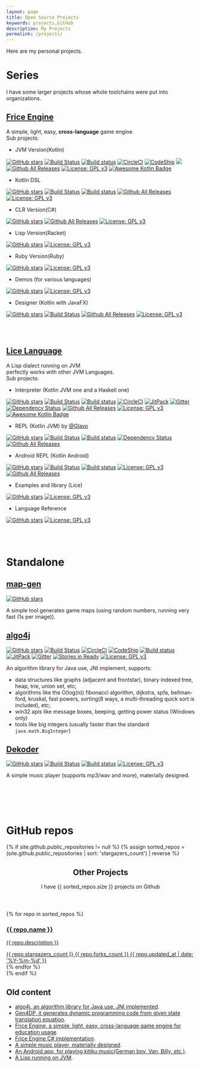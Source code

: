 ```yaml
---
layout: page
title: Open Source Projects
keywords: projects,GitHub
description: My Projects
permalink: /projects/
---
```


Here are my personal projects.

# Series

I have some larger projects whose whole toolchains were put into organizations.

## [Frice Engine](https://github.com/icela)
A simple, light, easy, **cross-language** game engine.<br/>
Sub projects:

+ JVM Version(Kotlin)

[![GitHub stars](https://img.shields.io/github/stars/icela/FriceEngine.svg?style=social&label=Star&style=plastic)](https://github.com/icela/FriceEngine)
[![Build Status](https://travis-ci.org/icela/FriceEngine.svg?branch=master)](https://travis-ci.org/icela/FriceEngine)
[![Build status](https://ci.appveyor.com/api/projects/status/75d7wx28u3tgtnat?svg=true)](https://ci.appveyor.com/project/ice1000/friceengine)
[![CircleCI](https://circleci.com/gh/icela/FriceEngine.svg?style=svg)](https://circleci.com/gh/icela/FriceEngine)
[![CodeShip](https://codeship.com/projects/a1d7bc60-0a30-0135-8b3c-6ed4d7e33e57/status?branch=master)](https://app.codeship.com/projects/214712)
[![](https://jitpack.io/v/icela/FriceEngine.svg)](https://jitpack.io/#icela/FriceEngine)
[![Github All Releases](https://img.shields.io/github/downloads/icela/FriceEngine/total.svg?style=plastic)](https://github.com/icela/FriceEngine)
[![License: GPL v3](https://img.shields.io/badge/License-GPL%20v3-blue.svg)](http://www.gnu.org/licenses/gpl-3.0)
[![Awesome Kotlin Badge](https://kotlin.link/awesome-kotlin.svg)](https://github.com/KotlinBy/awesome-kotlin)

+ Kotlin DSL

[![GitHub stars](https://img.shields.io/github/stars/icela/FriceEngine-DSL.svg?style=social&label=Star&style=plastic)](https://github.com/icela/FriceEngine-DSL)
[![Build Status](https://travis-ci.org/icela/FriceEngine-DSL.svg?branch=master)](https://travis-ci.org/icela/FriceEngine-DSL)
[![Build status](https://ci.appveyor.com/api/projects/status/tne8wv0mofxgg31p/branch/master?svg=true)](https://ci.appveyor.com/project/ice1000/friceengine-dsl/branch/master)
[![Github All Releases](https://img.shields.io/github/downloads/icela/FriceEngine-DSL/total.svg?style=plastic)](https://github.com/icela/FriceEngine-DSL)
[![License: GPL v3](https://img.shields.io/badge/License-GPL%20v3-blue.svg)](http://www.gnu.org/licenses/gpl-3.0)

+ CLR Version(C\#)

[![GitHub stars](https://img.shields.io/github/stars/icela/FriceEngine-CSharp.svg?style=social&label=Star&style=plastic)](https://github.com/icela/FriceEngine-CSharp)
[![Github All Releases](https://img.shields.io/github/downloads/icela/FriceEngine-CSharp/total.svg?style=plastic)](https://github.com/icela/FriceEngine-CSharp)
[![License: GPL v3](https://img.shields.io/badge/License-GPL%20v3-blue.svg)](http://www.gnu.org/licenses/gpl-3.0)

+ Lisp Version(Racket)

[![GitHub stars](https://img.shields.io/github/stars/icela/FriceEngine-Racket.svg?style=social&label=Star&style=plastic)](https://github.com/icela/FriceEngine-Racket)
[![License: GPL v3](https://img.shields.io/badge/License-GPL%20v3-blue.svg)](http://www.gnu.org/licenses/gpl-3.0)

+ Ruby Version(Ruby)

[![GitHub stars](https://img.shields.io/github/stars/icela/FriceEngine-Ruby.svg?style=social&label=Star&style=plastic)](https://github.com/icela/FriceEngine-Ruby)
[![License: GPL v3](https://img.shields.io/badge/License-GPL%20v3-blue.svg)](http://www.gnu.org/licenses/gpl-3.0)

+ Demos (for various languages)

[![GitHub stars](https://img.shields.io/github/stars/icela/FriceDemo.svg?style=social&label=Star&style=plastic)](https://github.com/icela/FriceDemo)
[![License: GPL v3](https://img.shields.io/badge/License-GPL%20v3-blue.svg)](http://www.gnu.org/licenses/gpl-3.0)

+ Designer (Kotlin with JavaFX)

[![GitHub stars](https://img.shields.io/github/stars/icela/FriceDesigner.svg?style=social&label=Star&style=plastic)](https://github.com/icela/FriceDesigner)
[![Build Status](https://travis-ci.org/icela/FriceDesigner.svg?branch=master)](https://travis-ci.org/icela/FriceDesigner)
[![Github All Releases](https://img.shields.io/github/downloads/icela/FriceDesigner/total.svg?style=plastic)](https://github.com/icela/FriceDesigner)
[![License: GPL v3](https://img.shields.io/badge/License-GPL%20v3-blue.svg)](http://www.gnu.org/licenses/gpl-3.0)

<br/><br/>

## [Lice Language](https://github.com/lice-lang)

A Lisp dialect running on JVM<br/>perfectly works with other JVM Languages.<br/>
Sub projects:

+ Interpreter (Kotlin JVM one and a Haskell one)

[![GitHub stars](https://img.shields.io/github/stars/lice-lang/lice.svg?style=social&label=Star&style=plastic)](https://github.com/lice-lang/lice)
[![Build Status](https://travis-ci.org/lice-lang/lice.svg?branch=master)](https://travis-ci.org/lice-lang/lice)
[![Build status](https://ci.appveyor.com/api/projects/status/7d6lyinb0xr6hagn?svg=true)](https://ci.appveyor.com/project/ice1000/lice/branch/master)
[![CircleCI](https://circleci.com/gh/lice-lang/lice/tree/master.svg?style=svg)](https://circleci.com/gh/lice-lang/lice/tree/master)
[![JitPack](https://jitpack.io/v/lice-lang/lice.svg)](https://jitpack.io/#lice-lang/lice)
[![Gitter](https://badges.gitter.im/lice-lang/lice.svg)](https://gitter.im/lice-lang/lice)
[![Dependency Status](https://www.versioneye.com/user/projects/58df5b1c24ef3e00425cf73f/badge.svg)](https://www.versioneye.com/user/projects/58df5b1c24ef3e00425cf73f)
[![Github All Releases](https://img.shields.io/github/downloads/lice-lang/lice/total.svg?style=plastic)](https://github.com/lice-lang/lice)
[![License: GPL v3](https://img.shields.io/badge/License-GPL%20v3-blue.svg)](http://www.gnu.org/licenses/gpl-3.0)
[![Awesome Kotlin Badge](https://kotlin.link/awesome-kotlin.svg)](https://github.com/KotlinBy/awesome-kotlin)

+ REPL (Kotlin JVM) by [@Glavo](https://github.com/Glavo)

[![GitHub stars](https://img.shields.io/github/stars/lice-lang/lice-repl.svg?style=social&label=Star&style=plastic)](https://github.com/lice-lang/lice-repl)
[![Build Status](https://travis-ci.org/lice-lang/lice-repl.svg?branch=master)](https://travis-ci.org/lice-lang/lice-repl)
[![Build status](https://ci.appveyor.com/api/projects/status/2u8x5i2ctnvl0bhl?svg=true)](https://ci.appveyor.com/project/ice1000/lice-repl)
[![Dependency Status](https://www.versioneye.com/user/projects/58df675124ef3e003fcb0b0a/badge.svg?style=square)](https://www.versioneye.com/user/projects/58df675124ef3e003fcb0b0a)
[![Github All Releases](https://img.shields.io/github/downloads/lice-lang/lice-repl/total.svg?style=plastic)](https://github.com/lice-lang/lice-repl)

+ Android REPL (Kotlin Android)

[![GitHub stars](https://img.shields.io/github/stars/lice-lang/lice-android.svg?style=social&label=Star&style=plastic)](https://github.com/lice-lang/lice-android)
[![Build Status](https://travis-ci.org/lice-lang/lice-android.svg?branch=master)](https://travis-ci.org/lice-lang/lice-android)
[![Build status](https://ci.appveyor.com/api/projects/status/rwq2ky3xjysf2gy6?svg=true)](https://ci.appveyor.com/project/ice1000/lice-android)
[![License: GPL v3](https://img.shields.io/badge/License-GPL%20v3-blue.svg)](http://www.gnu.org/licenses/gpl-3.0)
[![Github All Releases](https://img.shields.io/github/downloads/lice-lang/lice-android/total.svg?style=plastic)](https://github.com/lice-lang/lice-android)

+ Examples and library (Lice)

[![GitHub stars](https://img.shields.io/github/stars/lice-lang/lice-library.svg?style=social&label=Star&style=plastic)](https://github.com/lice-lang/lice-library)
[![License: GPL v3](https://img.shields.io/badge/License-GPL%20v3-blue.svg)](http://www.gnu.org/licenses/gpl-3.0)

+ Language Reference

[![GitHub stars](https://img.shields.io/github/stars/lice-lang/lice-reference.svg?style=social&label=Star&style=plastic)](https://github.com/lice-lang/lice-reference)
[![License: GPL v3](https://img.shields.io/badge/License-GPL%20v3-blue.svg)](http://www.gnu.org/licenses/gpl-3.0)

<br/><br/>

# Standalone

## [map-gen](https://github.com/ice1000/map-gen)
[![GitHub stars](https://img.shields.io/github/stars/ice1000/map-gen.svg?style=social&label=Star&style=plastic)](https://github.com/ice1000/map-gen)

A simple tool generates game maps (using random numbers, running very fast (1s per image)).

## [algo4j](https://github.com/ice1000/algo4j)

[![GitHub stars](https://img.shields.io/github/stars/ice1000/algo4j.svg?style=social&label=Star&style=plastic)](https://github.com/ice1000/algo4j)
[![Build Status](https://travis-ci.org/ice1000/algo4j.svg?branch=master)](https://travis-ci.org/ice1000/algo4j)
[![CircleCI](https://circleci.com/gh/ice1000/algo4j/tree/master.svg?style=svg)](https://circleci.com/gh/ice1000/algo4j/tree/master)
[![CodeShip](https://codeship.com/projects/313a88d0-0990-0135-51ec-6af2f1d244f3/status?branch=master)](https://app.codeship.com/projects/214594)
[![Build status](https://ci.appveyor.com/api/projects/status/atqp1d81m5irdr9q?svg=true)](https://ci.appveyor.com/project/ice1000/algo4j)
[![JitPack](https://jitpack.io/v/ice1000/algo4j.svg)](https://jitpack.io/#ice1000/algo4j)
[![Gitter](https://badges.gitter.im/ice1000/algo4j.svg)](https://gitter.im/ice1000/algo4j)
[![Stories in Ready](https://badge.waffle.io/ice1000/algo4j.png?label=In%20Progress&title=In%20Progress)](http://waffle.io/ice1000/algo4j)
[![License: GPL v3](https://img.shields.io/badge/License-GPL%20v3-blue.svg)](http://www.gnu.org/licenses/gpl-3.0)

An algorithm library for Java use, JNI implement, supports:

+ data structures like graphs (adjacent and frontstar), binary indexed tree, heap, trie, union set, etc;
+ algorithms like the O(log(n)) fibonacci algorithm, dijkstra, spfa, bellman-ford, kruskal, fast powers, sorting(8 ways, a multi-threading quick sort is included), etc;
+ win32 apis like message boxes, beeping, getting power status (Windows only)
+ tools like big integers (usually faster than the standard `java.math.BigInteger`)

## [Dekoder](https://github.com/ice1000/Dekoder)

[![GitHub stars](https://img.shields.io/github/stars/ice1000/Dekoder.svg?style=social&label=Star&style=plastic)](https://github.com/ice1000/Dekoder)
[![Build Status](https://travis-ci.org/ice1000/Dekoder.svg?branch=master)](https://travis-ci.org/ice1000/Dekoder)
[![Build status](https://ci.appveyor.com/api/projects/status/e1oo252bbps4ffs2/branch/master?svg=true)](https://ci.appveyor.com/project/ice1000/dekoder/branch/master)
[![License: GPL v3](https://img.shields.io/badge/License-GPL%20v3-blue.svg)](http://www.gnu.org/licenses/gpl-3.0)

A simple music player (supports mp3/wav and more), materially designed.

<br/><br/><br/><br/>

# GitHub repos

{% if site.github.public_repositories != null %}
{% assign sorted_repos = (site.github.public_repositories | sort: 'stargazers_count') | reverse %}

<section class="container">
    <header class="text-center">
        <h1>Other Projects</h1>
        <p class="lead">I have <span class="repo-count">{{ sorted_repos.size }}</span> projects on Github</p>
    </header>
    <div class="repo-list">
        <!-- Check here for github metadata -->
        <!-- https://help.github.com/articles/repository-metadata-on-github-pages/ -->
        {% for repo in sorted_repos %}
        <a href="{{ repo.html_url }}" target="_blank" class="one-third-column card text-center">
            <div class="thumbnail">
                <div class="card-image geopattern" data-pattern-id="{{ repo.name }}">
                    <div class="card-image-cell">
                        <h3 class="card-title">
                            {{ repo.name }}
                        </h3>
                    </div>
                </div>
                <div class="caption">
                    <div class="card-description">
                        <p class="card-text">{{ repo.description }}</p>
                    </div>
                    <div class="card-text">
                        <span class="meta-info" title="{{ repo.stargazers_count }} stars">
                            <span class="octicon octicon-star"></span> {{ repo.stargazers_count }}
                        </span>
                        <span class="meta-info" title="{{ repo.forks_count }} forks">
                            <span class="octicon octicon-git-branch"></span> {{ repo.forks_count }}
                        </span>
                        <span class="meta-info" title="Last updated：{{ repo.updated_at }}">
                            <span class="octicon octicon-clock"></span>
                            <time datetime="{{ repo.updated_at }}">{{ repo.updated_at | date: '%Y-%m-%d' }}</time>
                        </span>
                    </div>
                </div>
            </div>
        </a>
        {% endfor %}
    </div>
</section>
{% endif %}

## Old content

+ [algo4j, an algorithm library for Java use, JNI implemented](https://github.com/ice1000/algo4j).
+ [Gen4DP, it generates dynamic programming code from given state translation equation](https://github.com/ice1000/Gen4DP).
+ [Frice Engine, a simple, light, easy, cross-language game engine for education usage](https://github.com/icela/FriceEngine).
+ [Frice Engine C# implementation](https://github.com/icela/FriceEngine-CSharp).
+ [A simple music player, materially designed](https://github.com/ice1000/Dekoder).
+ [An Android app, for playing kitiku music(German boy, Van, Billy, etc.)](https://github.com/ice1000/KitikuMaker).
+ [A Lisp running on JVM](https://github.com/lice-lang/lice).

